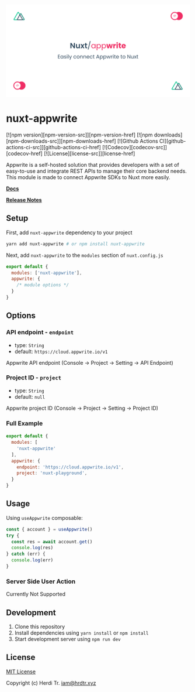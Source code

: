 [![nuxt-appwrite](https://github.com/Hrdtr/nuxt-appwrite/raw/main/docs/static/preview-bg-white.png)](#nuxt-appwrite)

# nuxt-appwrite

[![npm version][npm-version-src]][npm-version-href]
[![npm downloads][npm-downloads-src]][npm-downloads-href]
[![Github Actions CI][github-actions-ci-src]][github-actions-ci-href]
[![Codecov][codecov-src]][codecov-href]
[![License][license-src]][license-href]

Appwrite is a self-hosted solution that provides developers with a set of easy-to-use and integrate REST APIs to manage their core backend needs. This module is made to connect Appwrite SDKs to Nuxt more easily.

[**Docs**](./README.md)

[**Release Notes**](./CHANGELOG.md)

## Setup

First, add `nuxt-appwrite` dependency to your project

  ```bash
  yarn add nuxt-appwrite # or npm install nuxt-appwrite
  ```

Next, add `nuxt-appwrite` to the `modules` section of `nuxt.config.js`

  ```js
  export default {
    modules: ['nuxt-appwrite'],
    appwrite: {
      /* module options */
    }
  }
  ```

## Options

### API endpoint - `endpoint`

- type: `String`
- default: `https://cloud.appwrite.io/v1`

Appwrite API endpoint (Console -> Project -> Setting -> API Endpoint)

### Project ID - `project`

- type: `String`
- default: `null`

Appwrite project ID (Console -> Project -> Setting -> Project ID)

### Full Example

```js
export default {
  modules: [
    'nuxt-appwrite'
  ],
  appwrite: {
    endpoint: 'https://cloud.appwrite.io/v1',
    project: 'nuxt-playground',
  }
}
```

## Usage

Using `useAppwrite` composable:

  ```js
  const { account } = useAppwrite()
  try {
    const res = await account.get()
    console.log(res)
  } catch (err) {
    console.log(err)
  }
  ```

### Server Side User Action

Currently Not Supported

## Development

1. Clone this repository
2. Install dependencies using `yarn install` or `npm install`
3. Start development server using `npm run dev`

## License

[MIT License](./LICENSE)

Copyright (c) Herdi Tr. <iam@hrdtr.xyz>
